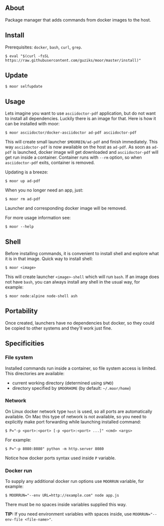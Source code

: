 ## About

Package manager that adds commands from docker images to the host.

## Install

Prerequisites: `docker`, `bash`, `curl`, `grep`.

```
$ eval "$(curl -fsSL https://raw.githubusercontent.com/guziks/moor/master/install)"
```

## Update

```
$ moor selfupdate
```

## Usage

Lets imagine you want to use `asciidoctor-pdf` application, but do not want to install all dependencies. Luckily there is an image for that. Here is how it can be installed with moor:

```
$ moor asciidoctor/docker-asciidoctor ad-pdf asciidoctor-pdf
```
 
This will create small launcher `$MOORBIN/ad-pdf` and finish immediately. This way `asciidoctor-pdf` is now awailable on the host as `ad-pdf`. As soon as `ad-pdf` is launched, docker image will get downloaded and `asciidoctor-pdf` will get run inside a container. Container runs with `--rm` option, so when `asciidoctor-pdf` exits, container is removed.

Updating is a breeze:

```
$ moor up ad-pdf
```

When you no longer need an app, just:

```
$ moor rm ad-pdf
```

Launcher and corresponding docker image will be removed.

For more usage information see:

```
$ moor --help
```

## Shell

Before installing commands, it is convenient to install shell and explore what it is in that image. Quick way to install shell:

```
$ moor <image>
```

This will create launcher `<image>-shell` which will run `bash`. If an image does not have `bash`, you can always install any shell in the usual way, for example:

```
$ moor node:alpine node-shell ash 
```

## Portability

Once created, launchers have no dependencies but docker, so they could be copied to other systems and they'll work just fine.

## Specificities

### File system

Installed commands run inside a container, so file system access is limited. This directories are available:

* current working directory (determined using `$PWD`)
* directory specified by `$MOORHOME` (by default: `~/.moor/home`)

### Network

On Linux docker network type `host` is used, so all ports are automatically available. On Mac this type of network is not available, so you need to explicitly make port forwarding while launching installed command:

```
$ P="-p <port>:<port> [-p <port>:<port> ...]" <cmd> <args>
```

For example:

```
$ P="-p 8080:8080" python -m http.server 8080
```

Notice how docker ports syntax used inside `P` variable.

### Docker run

To supply any additional docker run options use `MOORRUN` variable, for example:

```
$ MOORRUN="--env URL=http://example.com" node app.js
```

There must be no spaces inside variables supplied this way.

**TIP:** If you need environment variables with spaces inside, use `MOORRUN="--env-file <file-name>"`.
